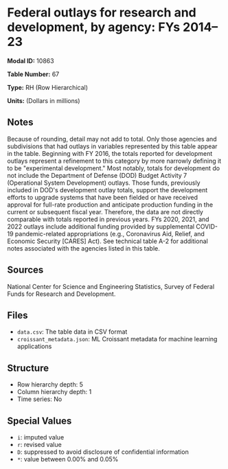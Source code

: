 # Federal outlays for research and development, by agency: FYs 2014&#8211;23

**Modal ID:** 10863

**Table Number:** 67

**Type:** RH (Row Hierarchical)

**Units:** (Dollars in millions)

## Notes

Because of rounding, detail may not add to total. Only those agencies and subdivisions that had outlays in variables represented by this table appear in the table. Beginning with FY 2016, the totals reported for development outlays represent a refinement to this category by more narrowly defining it to be "experimental development." Most notably, totals for development do not include the Department of Defense (DOD) Budget Activity 7 (Operational System Development) outlays. Those funds, previously included in DOD's development outlay totals, support the development efforts to upgrade systems that have been fielded or have received approval for full-rate production and anticipate production funding in the current or subsequent fiscal year. Therefore, the data are not directly comparable with totals reported in previous years. FYs 2020, 2021, and 2022 outlays include additional funding provided by supplemental COVID-19 pandemic-related appropriations (e.g., Coronavirus Aid, Relief, and Economic Security [CARES] Act). See technical table A-2 for additional notes associated with the agencies listed in this table.

## Sources

National Center for Science and Engineering Statistics, Survey of Federal Funds for Research and Development.

## Files

- `data.csv`: The table data in CSV format
- `croissant_metadata.json`: ML Croissant metadata for machine learning applications

## Structure

- Row hierarchy depth: 5
- Column hierarchy depth: 1
- Time series: No

## Special Values

- `i`: imputed value
- `r`: revised value
- `D`: suppressed to avoid disclosure of confidential information
- `*`: value between 0.00% and 0.05%
